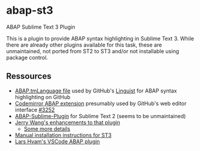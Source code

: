 # abap-st3
ABAP Sublime Text 3 Plugin

This is a plugin to provide ABAP syntax highlighting in Sublime Text 3. While there are already other plugins available for this task, these are unmaintained, not ported from ST2 to ST3 and/or not installable using package control.

## Ressources
- [ABAP.tmLanguage file](https://github.com/pvl/abap.tmbundle/blob/master/Syntaxes/ABAP.tmLanguage) used by GitHub's [Linguist](https://github.com/github/linguist) for ABAP syntax highlighting on GitHub
- [Codemirror ABAP extension](https://github.com/github/codemirror-contrib/blob/master/src/mode/abap/abap.js) presumably used by GitHub's web editor interface [#3252](https://github.com/github/linguist/issues/3252)
- [ABAP-Sublime-Plugin](https://github.com/PavelJaros/ABAP-Sublime-Plugin) for Sublime Text 2 (seems to be unmaintained)
- [Jerry Wang's enhancements to that plugin](https://github.com/i042416/KnowlegeRepository/tree/master/ABAP/myCustom)
  - [Some more details](https://blogs.sap.com/2017/03/25/some-small-abap-tools-i-write-to-improve-daily-work-efficiency-or-just-for-fun/#comment-368777)
- [Manual installation instructions for ST3](https://stackoverflow.com/questions/19096626/sublime-text-3-abap-syntax-highlighting-color-scheme)
- [Lars Hvam's VSCode ABAP plugin](https://github.com/larshp/vscode-abap)
